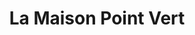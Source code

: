---
title: "La Maison Point Vert"
url: /saint-calais/la-maison-point-vert/
shop: centre de jardinage
---